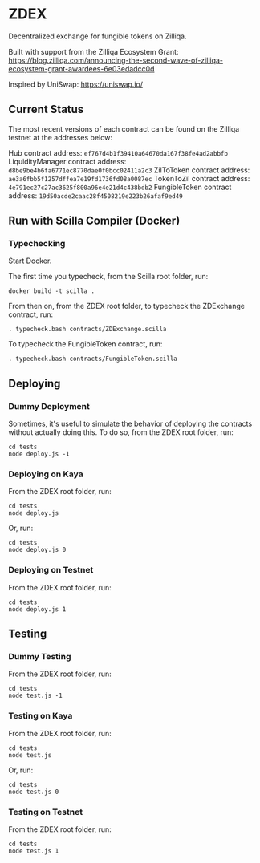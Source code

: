 # ZDEX
Decentralized exchange for fungible tokens on Zilliqa.

Built with support from the Zilliqa Ecosystem Grant: https://blog.zilliqa.com/announcing-the-second-wave-of-zilliqa-ecosystem-grant-awardees-6e03edadcc0d

Inspired by UniSwap: https://uniswap.io/

## Current Status

The most recent versions of each contract can be found on the Zilliqa testnet at the addresses below:

Hub contract address:
`ef767d4b1f39410a64670da167f38fe4ad2abbfb`
LiquidityManager contract address:
`d8be9be4b6fa6771ec8770dae0f0bcc02411a2c3`
ZilToToken contract address:
`ae3a6fbb5f1257dffea7e19fd1736fd08a0087ec`
TokenToZil contract address:
`4e791ec27c27ac3625f800a96e4e21d4c438bdb2`
FungibleToken contract address:
`19d50acde2caac28f4508219e223b26afaf9ed49`


## Run with Scilla Compiler (Docker)

### Typechecking

Start Docker.

The first time you typecheck, from the Scilla root folder, run:
```
docker build -t scilla .
```

From then on, from the ZDEX root folder, to typecheck the ZDExchange contract, run:
```
. typecheck.bash contracts/ZDExchange.scilla
```

To typecheck the FungibleToken contract, run:
```
. typecheck.bash contracts/FungibleToken.scilla
```

## Deploying

### Dummy Deployment

Sometimes, it's useful to simulate the behavior of deploying the contracts without actually doing this. To do so, from the ZDEX root folder, run:
```
cd tests
node deploy.js -1
```

### Deploying on Kaya

From the ZDEX root folder, run:
```
cd tests
node deploy.js
```

Or, run:
```
cd tests
node deploy.js 0
```

### Deploying on Testnet

From the ZDEX root folder, run:
```
cd tests
node deploy.js 1
```

## Testing

### Dummy Testing

From the ZDEX root folder, run:
```
cd tests
node test.js -1
```

### Testing on Kaya

From the ZDEX root folder, run:
```
cd tests
node test.js
```

Or, run:
```
cd tests
node test.js 0
```

### Testing on Testnet

From the ZDEX root folder, run:
```
cd tests
node test.js 1
```
